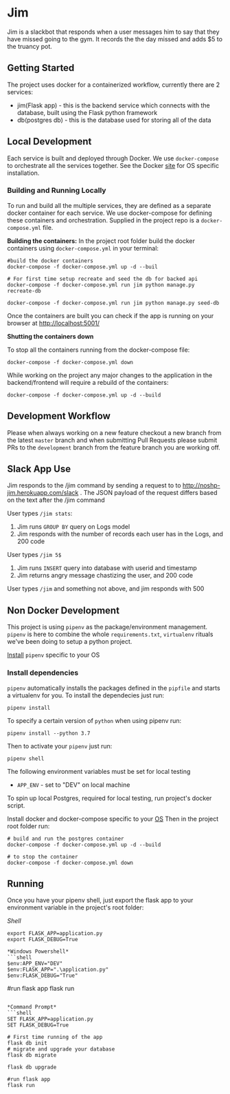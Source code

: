 # Jim

Jim is a slackbot that responds when a user messages him to say that they have missed going to the gym.
It records the the day missed and adds $5 to the truancy pot.


## Getting Started
The project uses docker for a containerized workflow, currently there are 2 services:
* jim(Flask app) - this is the backend service which connects with the database, built using the Flask python framework
* db(postgres db) - this is the database used for storing all of the data

## Local Development
Each service is built and deployed through Docker. We use `docker-compose` to orchestrate all the services together. See the Docker [site](https://docs.docker.com/install) for OS specific installation.

### Building and Running Locally
To run and build all the multiple services, they are defined as a separate docker container for each service. We use docker-compose for defining these containers and orchestration. Supplied in the project repo is a `docker-compose.yml` file.

**Building the containers:**
In the project root folder build the docker containers using `docker-compose.yml` in your terminal:
```shell
#build the docker containers
docker-compose -f docker-compose.yml up -d --buil

# For first time setup recreate and seed the db for backed api
docker-compose -f docker-compose.yml run jim python manage.py recreate-db

docker-compose -f docker-compose.yml run jim python manage.py seed-db
```

Once the containers are built you can check if the app is running on your browser at [http://localhost:5001/](http://localhost:5001/)

**Shutting the containers down**

To stop all the containers running from the docker-compose file:
```shell
docker-compose -f docker-compose.yml down
```

While working on the project any major changes to the application in the backend/frontend will require a rebuild of the containers:

```shell
docker-compose -f docker-compose.yml up -d --build
```

## Development Workflow
Please when always working on a new feature checkout a new branch from the latest `master` branch and when submitting Pull Requests please submit PRs to the `development` branch from the feature branch you are working off.


## Slack App Use
Jim responds to the /jim command by sending a request to to http://noshp-jim.herokuapp.com/slack . The JSON payload of the request differs based on the text after the /jim command

User types `/jim stats`:
1. Jim runs `GROUP BY` query on Logs model
2. Jim responds with the number of records each user has in the Logs, and 200 code

User types `/jim 5$` 
1. Jim runs `INSERT` query into database with userid and timestamp
2. Jim returns angry message chastizing the user, and 200 code

User types `/jim` and something not above, and jim responds with 500



## Non Docker Development

This project is using `pipenv` as the package/environment management.
`pipenv` is here to combine the whole `requirements.txt`, `virtualenv` rituals we've been doing to
setup a python project.

[Install](https://pipenv.readthedocs.io/en/latest/) `pipenv` specific to your OS

### Install dependencies

`pipenv` automatically installs the packages defined in the `pipfile` and starts a virtualenv for you.
To install the dependecies just run:

```shell
pipenv install
```

To specify a certain version of `python` when using pipenv run:

```shell
pipenv install --python 3.7
```

Then to activate your `pipenv` just run:

```shell
pipenv shell
```

The following environment variables must be set for local testing
- `APP_ENV` - set to "DEV" on local machine

To spin up local Postgres, required for local testing, run project's docker script.

Install docker and docker-compose specific to your [OS](https://docs.docker.com/install/)
Then in the project root folder run:
```shell
# build and run the postgres container
docker-compose -f docker-compose.yml up -d --build

# to stop the container
docker-compose -f docker-compose.yml down
```

## Running

Once you have your pipenv shell, just export the flask app to your environment variable in the project's root folder:

*Shell*
```shell
export FLASK_APP=application.py
export FLASK_DEBUG=True

*Windows Powershell*
```shell
$env:APP_ENV="DEV"
$env:FLASK_APP=".\application.py"
$env:FLASK_DEBUG="True"
```
#run flask app
flask run

```

*Command Prompt*
```shell
SET FLASK_APP=application.py
SET FLASK_DEBUG=True

# First time running of the app 
flask db init
# migrate and upgrade your database
flask db migrate

flask db upgrade

#run flask app
flask run

```